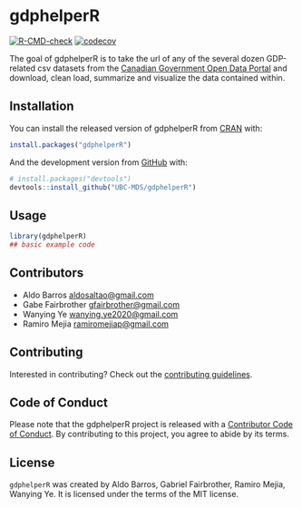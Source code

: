 
<!-- README.md is generated from README.Rmd. Please edit that file -->

# gdphelperR

<!-- badges: start -->

[![R-CMD-check](https://github.com/UBC-MDS/gdphelperR/workflows/R-CMD-check/badge.svg)](https://github.com/UBC-MDS/gdphelperR/actions)
[![codecov](https://codecov.io/gh/UBC-MDS/gdphelperR/branch/main/graph/badge.svg?token=GD7QfWZIw5)](https://codecov.io/gh/UBC-MDS/gdphelperR)
<!-- badges: end -->

The goal of gdphelperR is to take the url of any of the several dozen
GDP-related csv datasets from the [Canadian Government Open Data
Portal](https://open.canada.ca/en/open-data) and download, clean load,
summarize and visualize the data contained within.

## Installation

You can install the released version of gdphelperR from
[CRAN](https://CRAN.R-project.org) with:

``` r
install.packages("gdphelperR")
```

And the development version from [GitHub](https://github.com/) with:

``` r
# install.packages("devtools")
devtools::install_github("UBC-MDS/gdphelperR")
```

## Usage

``` r
library(gdphelperR)
## basic example code
```

## Contributors

-   Aldo Barros <aldosaltao@gmail.com>
-   Gabe Fairbrother <gfairbrother@gmail.com>
-   Wanying Ye <wanying.ye2020@gmail.com>
-   Ramiro Mejia <ramiromejiap@gmail.com>

## Contributing

Interested in contributing? Check out the [contributing
guidelines](https://github.com/UBC-MDS/Group_03_GOV_CA_GDP_HELPER/blob/main/CONTRIBUTING.md).

## Code of Conduct

Please note that the gdphelperR project is released with a [Contributor
Code of
Conduct](https://contributor-covenant.org/version/2/0/CODE_OF_CONDUCT.html).
By contributing to this project, you agree to abide by its terms.

## License

`gdphelperR` was created by Aldo Barros, Gabriel Fairbrother, Ramiro
Mejia, Wanying Ye. It is licensed under the terms of the MIT license.
